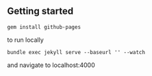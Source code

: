 ## Getting started


```
gem install github-pages
```

to run locally
```
bundle exec jekyll serve --baseurl '' --watch 
```
and navigate to localhost:4000